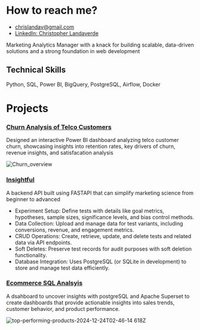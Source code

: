 

# How to reach me?


- [chrislandav@gmail.com](mailto:chrislandav@gmail.com)
- [LinkedIn: Christopher Landaverde](https://www.linkedin.com/in/christopherlandaverde/)



Marketing Analytics Manager with a knack for building scalable, data-driven solutions and a strong foundation in web development


## Technical Skills
Python, SQL, Power BI, BigQuery, PostgreSQL, Airflow, Docker

# Projects

### [Churn Analysis of Telco Customers](https://app.powerbi.com/view?r=eyJrIjoiNjg3NjZiMmMtZjJhNS00MWI2LTliYmYtZTU5N2QxOThiMDFmIiwidCI6ImI2MWMzM2U5LTQ3Y2UtNDY0OS1iYTc3LTc5YzU5MGIyMWI2MyIsImMiOjJ9)

Designed an interactive Power BI dashboard analyzing telco customer churn, showcasing insights into retention rates, key drivers of churn, revenue insights, and satisfacation analysis 



![Churn_overview](https://github.com/user-attachments/assets/c87aa841-4d0a-4480-b68b-4d8259c54148)

### [Insightful](https://github.com/ChristopherLandaverde/insightful)


A backend API built using FASTAPI that can simplify marketing science from beginner to advanced

- Experiment Setup: Define tests with details like goal metrics, hypotheses, sample sizes, significance levels, and bias control methods.
-  Data Collection: Upload and manage data for test variants, including conversions, revenue, and engagement metrics.
- CRUD Operations: Create, retrieve, update, and delete tests and related data via API endpoints.
- Soft Deletes: Preserve test records for audit purposes with soft deletion functionality.
- Database Integration: Uses PostgreSQL (or SQLite in development) to store and manage test data efficiently.

### [Ecommerce SQL Analsyis ](https://github.com/ChristopherLandaverde/esup/tree/main)
A dsahboard to uncover insights with postgreSQL and Apache Superset to create dashboards that provide actionable insights into sales trends, customer behavior, and product performance.

![top-performing-products-2024-12-24T02-46-14 618Z](https://github.com/user-attachments/assets/aa08b6ee-8398-4e03-8641-ad81e17a275d)

